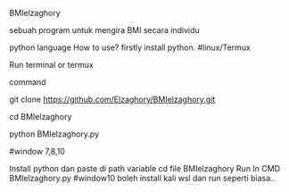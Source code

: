BMIelzaghory

sebuah program untuk mengira BMI secara individu

python language
How to use?
firstly install python.
#linux/Termux

Run terminal or termux

command

git clone https://github.com/Elzaghory/BMIelzaghory.git

cd BMIelzaghory

python BMIelzaghory.py

#window 7,8,10

Install python dan paste di path variable
cd file BMIelzaghory
Run In CMD BMIelzaghory.py
#window10 boleh install kali wsl dan run seperti biasa..
